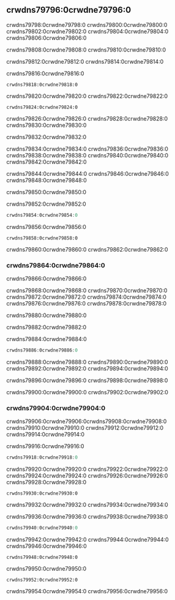 ## crwdns79796:0crwdne79796:0

crwdns79798:0crwdne79798:0<!-- ignore --> crwdns79800:0crwdne79800:0 crwdns79802:0crwdne79802:0 crwdns79804:0crwdne79804:0 crwdns79806:0crwdne79806:0

crwdns79808:0crwdne79808:0 crwdns79810:0crwdne79810:0

crwdns79812:0crwdne79812:0 crwdns79814:0crwdne79814:0

<span class="filename">crwdns79816:0crwdne79816:0</span>

```rust,ignore,does_not_compile
crwdns79818:0crwdne79818:0
```

crwdns79820:0crwdne79820:0 crwdns79822:0crwdne79822:0

```console
crwdns79824:0crwdne79824:0
```

crwdns79826:0crwdne79826:0 crwdns79828:0crwdne79828:0 crwdns79830:0crwdne79830:0

crwdns79832:0crwdne79832:0

crwdns79834:0crwdne79834:0 crwdns79836:0crwdne79836:0 crwdns79838:0crwdne79838:0 crwdns79840:0crwdne79840:0 crwdns79842:0crwdne79842:0

crwdns79844:0crwdne79844:0 crwdns79846:0crwdne79846:0 crwdns79848:0crwdne79848:0

crwdns79850:0crwdne79850:0

<span class="filename">crwdns79852:0crwdne79852:0</span>

```rust
crwdns79854:0crwdne79854:0
```

crwdns79856:0crwdne79856:0

```console
crwdns79858:0crwdne79858:0
```

crwdns79860:0crwdne79860:0 crwdns79862:0crwdne79862:0

### crwdns79864:0crwdne79864:0

crwdns79866:0crwdne79866:0

crwdns79868:0crwdne79868:0 crwdns79870:0crwdne79870:0 crwdns79872:0crwdne79872:0 crwdns79874:0crwdne79874:0<!-- ignore --> crwdns79876:0crwdne79876:0 crwdns79878:0crwdne79878:0

crwdns79880:0crwdne79880:0

crwdns79882:0crwdne79882:0

crwdns79884:0crwdne79884:0

```rust
crwdns79886:0crwdne79886:0
```

crwdns79888:0crwdne79888:0 crwdns79890:0crwdne79890:0 crwdns79892:0crwdne79892:0 crwdns79894:0crwdne79894:0

crwdns79896:0crwdne79896:0 crwdns79898:0crwdne79898:0

crwdns79900:0crwdne79900:0 crwdns79902:0crwdne79902:0

### crwdns79904:0crwdne79904:0

crwdns79906:0crwdne79906:0<!-- ignore -->crwdns79908:0crwdne79908:0 crwdns79910:0crwdne79910:0 crwdns79912:0crwdne79912:0 crwdns79914:0crwdne79914:0

<span class="filename">crwdns79916:0crwdne79916:0</span>

```rust
crwdns79918:0crwdne79918:0
```

crwdns79920:0crwdne79920:0 crwdns79922:0crwdne79922:0 crwdns79924:0crwdne79924:0 crwdns79926:0crwdne79926:0 crwdns79928:0crwdne79928:0

```console
crwdns79930:0crwdne79930:0
```

crwdns79932:0crwdne79932:0 crwdns79934:0crwdne79934:0

crwdns79936:0crwdne79936:0 crwdns79938:0crwdne79938:0

```rust
crwdns79940:0crwdne79940:0
```

crwdns79942:0crwdne79942:0 crwdns79944:0crwdne79944:0 crwdns79946:0crwdne79946:0

```rust,ignore,does_not_compile
crwdns79948:0crwdne79948:0
```

crwdns79950:0crwdne79950:0

```console
crwdns79952:0crwdne79952:0
```

crwdns79954:0crwdne79954:0
crwdns79956:0crwdne79956:0
